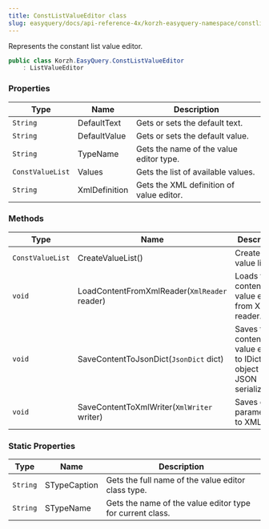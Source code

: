 ```yaml
---
title: ConstListValueEditor class
slug: easyquery/docs/api-reference-4x/korzh-easyquery-namespace/constlistvalueeditor-class
---
```



Represents the constant list value editor.
```csharp
public class Korzh.EasyQuery.ConstListValueEditor
    : ListValueEditor

```

### Properties

| Type | Name | Description | 
| --- | --- | --- | 
| `String` | DefaultText | Gets or sets the default text. | 
| `String` | DefaultValue | Gets or sets the default value. | 
| `String` | TypeName | Gets the name of the value editor type. | 
| `ConstValueList` | Values | Gets the list of available values. | 
| `String` | XmlDefinition | Gets the XML definition of value editor. | 


### Methods

| Type | Name | Description | 
| --- | --- | --- | 
| `ConstValueList` | CreateValueList() | Creates the value list. | 
| `void` | LoadContentFromXmlReader(`XmlReader` reader) | Loads the content of value editor from XML reader. | 
| `void` | SaveContentToJsonDict(`JsonDict` dict) | Saves the content of value editor to IDictionary object (for JSON serialization). | 
| `void` | SaveContentToXmlWriter(`XmlWriter` writer) | Saves editor parameters to XML. | 


### Static Properties

| Type | Name | Description | 
| --- | --- | --- | 
| `String` | STypeCaption | Gets the full name of the value editor class type. | 
| `String` | STypeName | Gets the name of the value editor type for current class. |